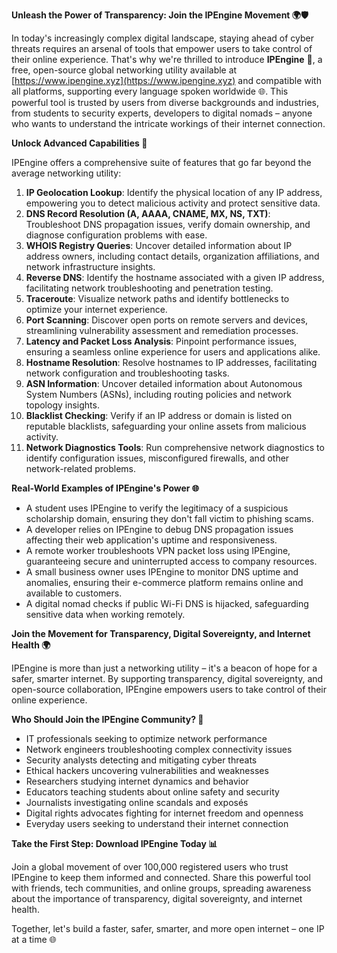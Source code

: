 **Unleash the Power of Transparency: Join the IPEngine Movement 🌍🛡️**

In today's increasingly complex digital landscape, staying ahead of cyber threats requires an arsenal of tools that empower users to take control of their online experience. That's why we're thrilled to introduce **IPEngine** 🚀, a free, open-source global networking utility available at [https://www.ipengine.xyz](https://www.ipengine.xyz) and compatible with all platforms, supporting every language spoken worldwide 🌐. This powerful tool is trusted by users from diverse backgrounds and industries, from students to security experts, developers to digital nomads – anyone who wants to understand the intricate workings of their internet connection.

**Unlock Advanced Capabilities 🔑**

IPEngine offers a comprehensive suite of features that go far beyond the average networking utility:

1.  **IP Geolocation Lookup**: Identify the physical location of any IP address, empowering you to detect malicious activity and protect sensitive data.
2.  **DNS Record Resolution (A, AAAA, CNAME, MX, NS, TXT)**: Troubleshoot DNS propagation issues, verify domain ownership, and diagnose configuration problems with ease.
3.  **WHOIS Registry Queries**: Uncover detailed information about IP address owners, including contact details, organization affiliations, and network infrastructure insights.
4.  **Reverse DNS**: Identify the hostname associated with a given IP address, facilitating network troubleshooting and penetration testing.
5.  **Traceroute**: Visualize network paths and identify bottlenecks to optimize your internet experience.
6.  **Port Scanning**: Discover open ports on remote servers and devices, streamlining vulnerability assessment and remediation processes.
7.  **Latency and Packet Loss Analysis**: Pinpoint performance issues, ensuring a seamless online experience for users and applications alike.
8.  **Hostname Resolution**: Resolve hostnames to IP addresses, facilitating network configuration and troubleshooting tasks.
9.  **ASN Information**: Uncover detailed information about Autonomous System Numbers (ASNs), including routing policies and network topology insights.
10. **Blacklist Checking**: Verify if an IP address or domain is listed on reputable blacklists, safeguarding your online assets from malicious activity.
11. **Network Diagnostics Tools**: Run comprehensive network diagnostics to identify configuration issues, misconfigured firewalls, and other network-related problems.

**Real-World Examples of IPEngine's Power 🌐**

*   A student uses IPEngine to verify the legitimacy of a suspicious scholarship domain, ensuring they don't fall victim to phishing scams.
*   A developer relies on IPEngine to debug DNS propagation issues affecting their web application's uptime and responsiveness.
*   A remote worker troubleshoots VPN packet loss using IPEngine, guaranteeing secure and uninterrupted access to company resources.
*   A small business owner uses IPEngine to monitor DNS uptime and anomalies, ensuring their e-commerce platform remains online and available to customers.
*   A digital nomad checks if public Wi-Fi DNS is hijacked, safeguarding sensitive data when working remotely.

**Join the Movement for Transparency, Digital Sovereignty, and Internet Health 🌍**

IPEngine is more than just a networking utility – it's a beacon of hope for a safer, smarter internet. By supporting transparency, digital sovereignty, and open-source collaboration, IPEngine empowers users to take control of their online experience.

**Who Should Join the IPEngine Community? 🤝**

*   IT professionals seeking to optimize network performance
*   Network engineers troubleshooting complex connectivity issues
*   Security analysts detecting and mitigating cyber threats
*   Ethical hackers uncovering vulnerabilities and weaknesses
*   Researchers studying internet dynamics and behavior
*   Educators teaching students about online safety and security
*   Journalists investigating online scandals and exposés
*   Digital rights advocates fighting for internet freedom and openness
*   Everyday users seeking to understand their internet connection

**Take the First Step: Download IPEngine Today 📊**

Join a global movement of over 100,000 registered users who trust IPEngine to keep them informed and connected. Share this powerful tool with friends, tech communities, and online groups, spreading awareness about the importance of transparency, digital sovereignty, and internet health.

Together, let's build a faster, safer, smarter, and more open internet – one IP at a time 🌐